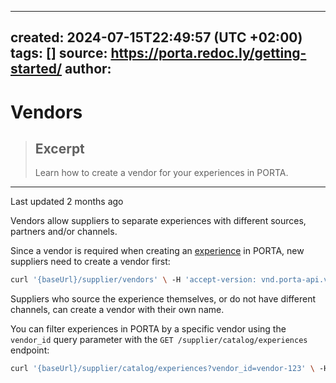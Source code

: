 
---
created: 2024-07-15T22:49:57 (UTC +02:00)
tags: []
source: https://porta.redoc.ly/getting-started/
author:
---

# Vendors

> ## Excerpt
> Learn how to create a vendor for your experiences in PORTA.

---
Last updated 2 months ago

Vendors allow suppliers to separate experiences with different sources, partners and/or channels.

Since a vendor is required when creating an [experience][1] in PORTA, new suppliers need to create a vendor first:

```bash
curl '{baseUrl}/supplier/vendors' \ -H 'accept-version: vnd.porta-api.v1' \ -H 'Authorization: Bearer {accessToken}' \ -H 'Content-Type: application/json' \ --data-raw '{ "name": "Supplier Tours Inc", "vendor_id": "vendor-123" }'
```

Suppliers who source the experience themselves, or do not have different channels, can create a vendor with their own name.

You can filter experiences in PORTA by a specific vendor using the `vendor_id` query parameter with the `GET /supplier/catalog/experiences` endpoint:

```bash
curl '{baseUrl}/supplier/catalog/experiences?vendor_id=vendor-123' \ -H 'accept-version: vnd.porta-api.v1' \ -H 'Authorization: Bearer {accessToken}' \ -H 'Content-Type: application/json'
```

[1]: https://porta.redoc.ly/experiences/

